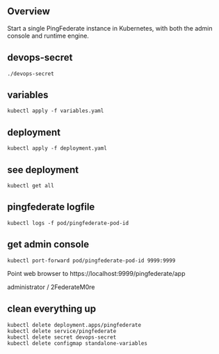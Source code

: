 ## Overview

Start a single PingFederate instance in Kubernetes, with both the admin console and runtime engine.

## devops-secret

```
./devops-secret
```

## variables

```
kubectl apply -f variables.yaml
```

## deployment

```
kubectl apply -f deployment.yaml
```

## see deployment

```
kubectl get all
```

## pingfederate logfile

```
kubectl logs -f pod/pingfederate-pod-id
```

## get admin console

```
kubectl port-forward pod/pingfederate-pod-id 9999:9999
```

Point web browser to https://localhost:9999/pingfederate/app

administrator / 2FederateM0re

## clean everything up

```
kubectl delete deployment.apps/pingfederate
kubectl delete service/pingfederate
kubectl delete secret devops-secret
kubectl delete configmap standalone-variables
```
